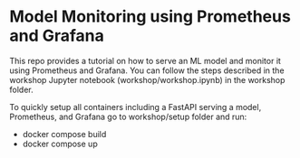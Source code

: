 # Model Monitoring using Prometheus and Grafana

This repo provides a tutorial on how to serve an ML model and monitor it using Prometheus and Grafana. You can follow the steps described in the workshop Jupyter notebook (workshop/workshop.ipynb) in the workshop folder.

To quickly setup all containers including a FastAPI serving a model, Prometheus, and Grafana go to workshop/setup folder and run:
- docker compose build
- docker compose up
